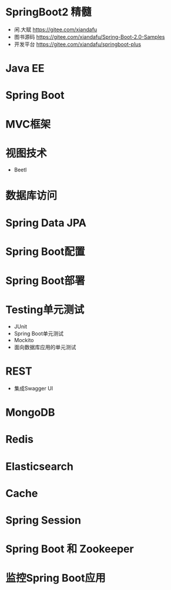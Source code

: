 # SpringBoot2 精髓

- 闲.大赋 <https://gitee.com/xiandafu>
- 图书源码 <https://gitee.com/xiandafu/Spring-Boot-2.0-Samples>
- 开发平台 <https://gitee.com/xiandafu/springboot-plus>

# Java EE

# Spring Boot

# MVC框架

# 视图技术

- Beetl

# 数据库访问

# Spring Data JPA

# Spring Boot配置

# Spring Boot部署

# Testing单元测试

- JUnit
- Spring Boot单元测试
- Mockito
- 面向数据库应用的单元测试

# REST

- 集成Swagger UI

# MongoDB

# Redis

# Elasticsearch

# Cache

# Spring Session

# Spring Boot 和 Zookeeper

# 监控Spring Boot应用
